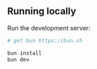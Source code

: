 ## Running locally

Run the development server:

```bash
# get bun https://bun.sh

bun install
bun dev
```
